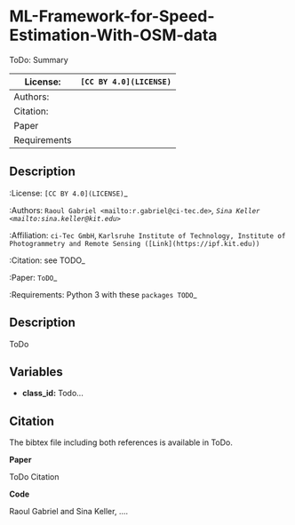 # ML-Framework-for-Speed-Estimation-With-OSM-data
ToDo: Summary


| License:     | `[CC BY 4.0](LICENSE)`   |
|--------------|---|
| Authors:     |   |
| Citation:    |   |
| Paper        |   |
| Requirements |   |


Description
-----------



:License:
    `[CC BY 4.0](LICENSE)`_

:Authors:
    `Raoul Gabriel <mailto:r.gabriel@ci-tec.de>`_, `Sina Keller <mailto:sina.keller@kit.edu>`_

:Affiliation:
    `ci-Tec GmbH`, `Karlsruhe Institute of Technology, Institute of Photogrammetry and Remote Sensing ([Link](https://ipf.kit.edu))`

:Citation:
    see TODO_

:Paper:
    `ToDO`_

:Requirements:
    Python 3 with these `packages TODO`_



## Description

ToDo

## Variables

- **class_id:** Todo... 


## Citation

The bibtex file including both references is available in ToDo.

**Paper**

ToDo Citation



**Code**

Raoul Gabriel and Sina Keller, ....



